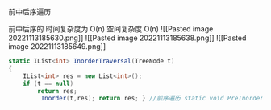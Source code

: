 前中后序遍历

前中后序的 时间复杂度为 O(n) 空间复杂度 O(n)
![[Pasted image 20221113185630.png]]
![[Pasted image 20221113185638.png]]
![[Pasted image 20221113185649.png]]
```C#
static IList<int> InorderTraversal(TreeNode t) 
{ 
	IList<int> res = new List<int>();
	if (t == null) 
		return res;
		 Inorder(t,res); return res; } //前序遍历 static void PreInorder(TreeNode t, IList<int> res) { if (t == null) return; res.Add(t.val); Inorder(t.left, res); Inorder(t.right, res); } //中序遍历 static void Inorder(TreeNode t, IList<int> res) { if (t == null) return; Inorder(t.left,res); res.Add(t.val); Inorder(t.right,res); } //后序遍历 static void AfterInorder(TreeNode t, IList<int> res) { if (t == null) return; Inorder(t.left, res); Inorder(t.right, res); res.Add(t.val); }
```
